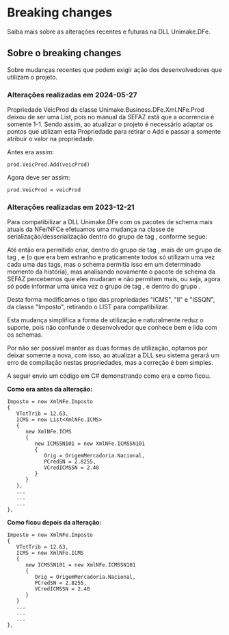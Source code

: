 # Breaking changes
Saiba mais sobre as alterações recentes e futuras na DLL Unimake.DFe.

## Sobre o breaking changes
Sobre mudanças recentes que podem exigir ação dos desenvolvedores que utilizam o projeto.

### Alterações realizadas em 2024-05-27

Propriedade VeicProd da classe Unimake.Business.DFe.Xml.NFe.Prod deixou de ser uma List, pois no manual da SEFAZ está que a ocorrencia é somente 1-1. Sendo assim, ao atualizar o projeto é necessário adaptar os pontos que utilizam esta Propriedade para retirar o Add e passar a somente atribuir o valor na propriedade.

Antes era assim:

```
prod.VeicProd.Add(veicProd)
```

Agora deve ser assim:

```
prod.VeicProd = veicProd
```

### Alterações realizadas em 2023-12-21

Para compatibilizar a DLL Unimake.DFe com os pacotes de schema mais atuais da NFe/NFCe efetuamos uma mudança na classe de serialização/desserialização dentro do grupo de tag <imposto>, conforme segue:

Até então era permitido criar, dentro do grupo de tag <imposto>, mais de um grupo de tag <ICMS>, <II> e <ISSQN> (o que era bem estranho e praticamente todos só utilizam uma vez cada uma das tags, mas o schema permitia isso em um determinado momento da história), mas analisando novamente o pacote de schema da SEFAZ percebemos que eles mudaram e não permitem mais, ou seja, agora só pode informar uma única vez o grupo de tag <ICMS>, <II> e <ISSQN> dentro do grupo <imposto>.

Desta forma modificamos o tipo das propriedades "ICMS", "II" e "ISSQN", da classe "Imposto", retirando o LIST para compatibilizar.

Esta mudança simplifica a forma de utilização e naturalmente reduz o suporte, pois não confunde o desenvolvedor que conhece bem e lida com os schemas.

Por não ser possível manter as duas formas de utilização, optamos por deixar somente a nova, com isso, ao atualizar a DLL seu sistema gerará um erro de compilação nestas propriedades, mas a correção é bem simples.

A seguir envio um código em C# demonstrando como era e como ficou.

**Como era antes da alteração:**

```
Imposto = new XmlNFe.Imposto
{
   VTotTrib = 12.63,
   ICMS = new List<XmlNFe.ICMS>
   {
      new XmlNFe.ICMS
      {
         new ICMSSN101 = new XmlNFe.ICMSSN101
         {
            Orig = OrigemMercadoria.Nacional,
            PCredSN = 2.8255,
            VCredICMSSN = 2.40
         }
      }
   },
   ...
   ...
   ...
},
```

**Como ficou depois da alteração:**

```
Imposto = new XmlNFe.Imposto
{
   VTotTrib = 12.63,
   ICMS = new XmlNFe.ICMS
   {
      new ICMSSN101 = new XmlNFe.ICMSSN101
      {
         Orig = OrigemMercadoria.Nacional,
         PCredSN = 2.8255,
         VCredICMSSN = 2.40
      }
   }
   ...
   ...
   ...
},
```
